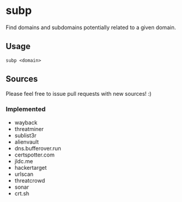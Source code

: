 # subp

Find domains and subdomains potentially related to a given domain.

## Usage

```
subp <domain>
```

## Sources

Please feel free to issue pull requests with new sources! :)

### Implemented
* wayback
* threatminer
* sublist3r
* alienvault
* dns.bufferover.run
* certspotter.com
* jldc.me
* hackertarget
* urlscan
* threatcrowd
* sonar
* crt.sh
